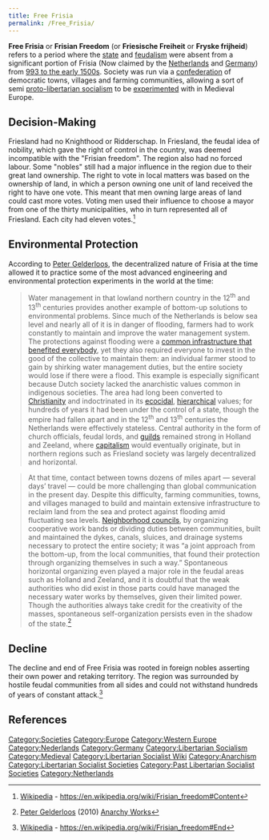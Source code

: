 ```yaml
---
title: Free Frisia
permalink: /Free_Frisia/
---
```


**Free Frisia** or **Frisian Freedom** (or **Friesische Freiheit** or
**Fryske frijheid**) refers to a period where the
[state](State_(Polity) "wikilink") and [feudalism](feudalism "wikilink")
were absent from a significant portion of Frisia (Now claimed by the
[Netherlands](Netherlands "wikilink") and [Germany](Germany "wikilink"))
from [993 to the early
1500s](Timeline_of_Libertarian_Socialism_in_Western_Europe "wikilink").
Society was run via a [confederation](confederation "wikilink") of
democratic towns, villages and farming communities, allowing a sort of
semi [proto-libertarian socialism](Libertarian_Socialism "wikilink") to
be [experimented](List_of_Libertarian_Socialist_Societies "wikilink")
with in Medieval Europe.

## Decision-Making

Friesland had no Knighthood or Ridderschap. In Friesland, the feudal
idea of nobility, which gave the right of control in the country, was
deemed incompatible with the "Frisian freedom". The region also had no
forced labour. Some "nobles" still had a major influence in the region
due to their great land ownership. The right to vote in local matters
was based on the ownership of land, in which a person owning one unit of
land received the right to have one vote. This meant that men owning
large areas of land could cast more votes. Voting men used their
influence to choose a mayor from one of the thirty municipalities, who
in turn represented all of Friesland. Each city had eleven votes.[^1]

## Environmental Protection

According to [Peter Gelderloos](Peter_Gelderloos "wikilink"), the
decentralized nature of Frisia at the time allowed it to practice some
of the most advanced engineering and environmental protection
experiments in the world at the time:

> Water management in that lowland northern country in the
> 12<sup>th</sup> and 13<sup>th</sup> centuries provides another example
> of bottom-up solutions to environmental problems. Since much of the
> Netherlands is below sea level and nearly all of it is in danger of
> flooding, farmers had to work constantly to maintain and improve the
> water management system. The protections against flooding were a
> [common infrastructure that benefited everybody](Commons "wikilink"),
> yet they also required everyone to invest in the good of the
> collective to maintain them: an individual farmer stood to gain by
> shirking water management duties, but the entire society would lose if
> there were a flood. This example is especially significant because
> Dutch society lacked the anarchistic values common in indigenous
> societies. The area had long been converted to
> [Christianity](Christianity "wikilink") and indoctrinated in its
> [ecocidal](Ecocide "wikilink"),
> [hierarchical](Social_Hierarchy "wikilink") values; for hundreds of
> years it had been under the control of a state, though the empire had
> fallen apart and in the 12<sup>th</sup> and 13<sup>th</sup> centuries
> the Netherlands were effectively stateless. Central authority in the
> form of church officials, feudal lords, and [guilds](Guild "wikilink")
> remained strong in Holland and Zeeland, where
> [capitalism](capitalism "wikilink") would eventually originate, but in
> northern regions such as Friesland society was largely decentralized
> and horizontal.

> At that time, contact between towns dozens of miles apart — several
> days’ travel — could be more challenging than global communication in
> the present day. Despite this difficulty, farming communities, towns,
> and villages managed to build and maintain extensive infrastructure to
> reclaim land from the sea and protect against flooding amid
> fluctuating sea levels. [Neighborhood
> councils](Democratic_Assembly "wikilink"), by organizing cooperative
> work bands or dividing duties between communities, built and
> maintained the dykes, canals, sluices, and drainage systems necessary
> to protect the entire society; it was “a joint approach from the
> bottom-up, from the local communities, that found their protection
> through organizing themselves in such a way.” Spontaneous horizontal
> organizing even played a major role in the feudal areas such as
> Holland and Zeeland, and it is doubtful that the weak authorities who
> did exist in those parts could have managed the necessary water works
> by themselves, given their limited power. Though the authorities
> always take credit for the creativity of the masses, spontaneous
> self-organization persists even in the shadow of the state.[^2]

## Decline

The decline and end of Free Frisia was rooted in foreign nobles
asserting their own power and retaking territory. The region was
surrounded by hostile feudal communities from all sides and could not
withstand hundreds of years of constant attack.[^3]

## References

<references />

[Category:Societies](Category:Societies "wikilink")
[Category:Europe](Category:Europe "wikilink") [Category:Western
Europe](Category:Western_Europe "wikilink")
[Category:Nederlands](Category:Nederlands "wikilink")
[Category:Germany](Category:Germany "wikilink") [Category:Libertarian
Socialism](Category:Libertarian_Socialism "wikilink")
[Category:Medieval](Category:Medieval "wikilink") [Category:Libertarian
Socialist Wiki](Category:Libertarian_Socialist_Wiki "wikilink")
[Category:Anarchism](Category:Anarchism "wikilink")
[Category:Libertarian Socialist
Societies](Category:Libertarian_Socialist_Societies "wikilink")
[Category:Past Libertarian Socialist
Societies](Category:Past_Libertarian_Socialist_Societies "wikilink")
[Category:Netherlands](Category:Netherlands "wikilink")

[^1]: [Wikipedia](Wikipedia "wikilink") -
    <https://en.wikipedia.org/wiki/Frisian_freedom#Content>

[^2]: [Peter Gelderloos](Peter_Gelderloos "wikilink") (2010) [Anarchy
    Works](Anarchy_Works "wikilink")

[^3]: [Wikipedia](Wikipedia "wikilink") -
    <https://en.wikipedia.org/wiki/Frisian_freedom#End>